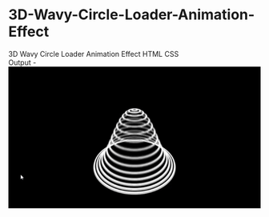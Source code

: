 # 3D-Wavy-Circle-Loader-Animation-Effect
3D Wavy Circle Loader Animation Effect HTML CSS
<br>Output -</br> ![](https://github.com/VikasGutte/3D-Wavy-Circle-Loader-Animation-Effect/blob/main/Demo.gif)
